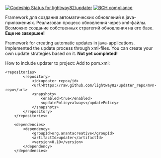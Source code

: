 [ ![Codeship Status for lightway82/updater](https://app.codeship.com/projects/3e7c6590-2b47-0135-7e95-4afd89638027/status?branch=master)](https://app.codeship.com/projects/224038)
[![BCH compliance](https://bettercodehub.com/edge/badge/lightway82/updater?branch=master)](https://bettercodehub.com/)

Framework для создания автоматических обновлений в java-приложениях. 
Реализован процесс обновления через xml-файлы. Возможно создание собственных стратегий обновления на его базе.
**Еще не завершен!**

Framework for creating automatic updates in java-applications.
Implemented the update process through xml-files. You can create your own update strategies based on it.
**Not yet completed!**

How to include updater to project:
Add to pom.xml: 
```
<repositories>
        <repository>
            <id>updater_repo</id>
            <url>https://raw.github.com/lightway82/updater_repo/mvn-repo</url>
            <snapshots>
                <enabled>true</enabled>
                <updatePolicy>always</updatePolicy>
            </snapshots>
        </repository>
    </repositories>

    <dependencies>
        <dependency>
            <groupId>org.anantacreative</groupId>
            <artifactId>updater</artifactId>
            <version>0.10</version>
        </dependency>
    </dependencies>
```